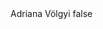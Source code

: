<?xml version="1.0" encoding="UTF-8"?>
<CustomMetadata xmlns="http://soap.sforce.com/2006/04/metadata">
    <label>Adriana Völgyi</label>
    <protected>false</protected>
</CustomMetadata>
